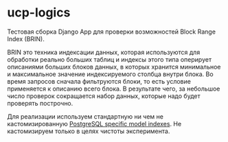 # ucp-logics

Тестовая сборка Django App для проверки возможностей Block Range Index (BRIN).

BRIN это техника индексации данных, которая используются для обработки реально больших таблиц и индексы этого типа оперирует описаниями больших блоков данных, в которых хранится минимальное и максимальное значение индексируемого столбца внутри блока. Во время запросов сначала фильтруются блоки, то есть условие применяется к описанию всего блока. В результате чего, за небольшое число проверок сокращается набор данных, которые надо будет проверять построчно.

Для реализации используем стандартную ни чем не кастомизированную [PostgreSQL specific model indexes](https://docs.djangoproject.com/en/3.2/ref/contrib/postgres/indexes/#brinindex). Не кастомизируем только в целях чистоты эксперимента.